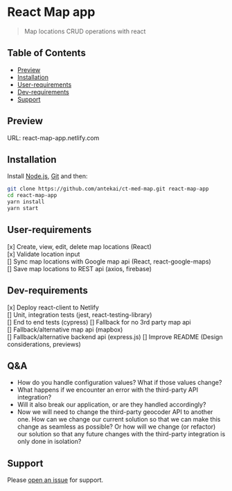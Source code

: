 # React Map app

> Map locations CRUD operations with react

## Table of Contents

- [Preview](#preview)
- [Installation](#installation)
- [User-requirements](#user-requirements)
- [Dev-requirements](#Dev-requirements)
- [Support](#support)

## Preview

URL: react-map-app.netlify.com
![]()

## Installation

Install [Node.js](https://nodejs.org/en/), [Git](https://git-scm.com/) and then:

```sh
git clone https://github.com/antekai/ct-med-map.git react-map-app
cd react-map-app
yarn install
yarn start
```

## User-requirements

[x] Create, view, edit, delete map locations (React)  
[x] Validate location input  
[] Sync map locations with Google map api (React, react-google-maps)  
[] Save map locations to REST api (axios, firebase)

## Dev-requirements

[x] Deploy react-client to Netlify  
[] Unit, integration tests (jest, react-testing-library)  
[] End to end tests (cypress)
[] Fallback for no 3rd party map api  
[] Fallback/alternative map api (mapbox)  
[] Fallback/alternative backend api (express.js)
[] Improve README (Design considerations, previews)

## Q&A

- How do you handle configuration values? What if those values change?
- What happens if we encounter an error with the third-party API integration?
- Will it also break our application, or are they handled accordingly?
- Now we will need to change the third-party geocoder API to another one. How can we
  change our current solution so that we can make this change as seamless as possible? Or
  how will we change (or refactor) our solution so that any future changes with the third-party
  integration is only done in isolation?

## Support

Please [open an issue](https://github.com/antekai/ct-pl-editableTable-react/issues/new) for support.
